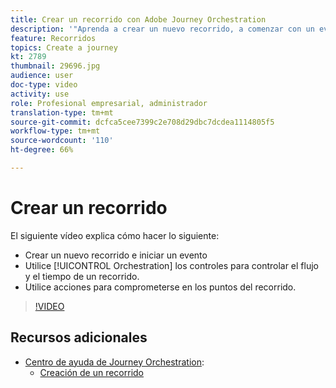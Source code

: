```yaml
---
title: Crear un recorrido con Adobe Journey Orchestration
description: '"Aprenda a crear un nuevo recorrido, a comenzar con un evento, a utilizar controles de orquestaciones para controlar el flujo y el tiempo de un recorrido, y a utilizar Acciones para comprometerse en los puntos del recorrido".'
feature: Recorridos
topics: Create a journey
kt: 2789
thumbnail: 29696.jpg
audience: user
doc-type: video
activity: use
role: Profesional empresarial, administrador
translation-type: tm+mt
source-git-commit: dcfca5cee7399c2e708d29dbc7dcdea1114805f5
workflow-type: tm+mt
source-wordcount: '110'
ht-degree: 66%

---
```



# Crear un recorrido

El siguiente vídeo explica cómo hacer lo siguiente:

* Crear un nuevo recorrido e iniciar un evento
* Utilice [!UICONTROL Orchestration] los controles para controlar el flujo y el tiempo de un recorrido.
* Utilice acciones para comprometerse en los puntos del recorrido.

>[!VIDEO](https://video.tv.adobe.com/v/29696?quality=12)

## Recursos adicionales

* [Centro de ayuda de Journey Orchestration](https://docs.adobe.com/content/help/es-ES/journeys/using/journey-orchestration-home.html):
   * [Creación de un recorrido](https://docs.adobe.com/content/help/es-ES/journeys/using/building-journeys/about-journey-building/journey.html)
